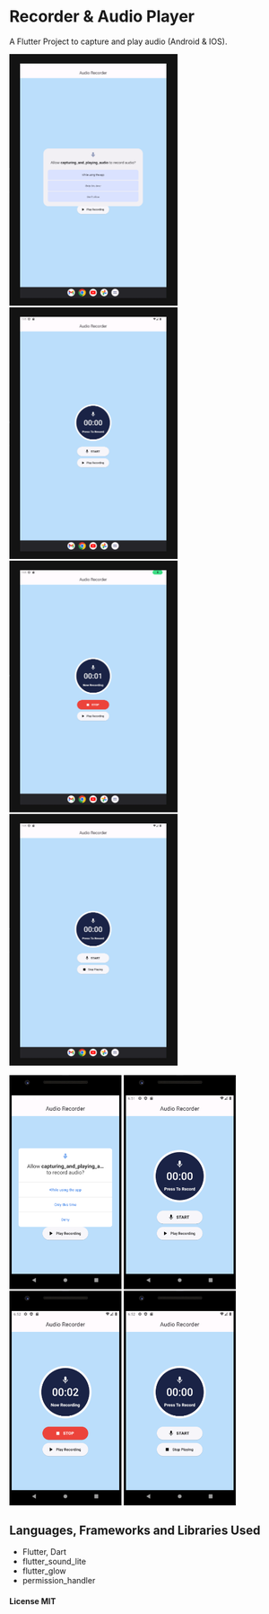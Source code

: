 # Recorder & Audio Player

A Flutter Project to capture and play audio (Android & IOS).

<p float="left">
  <img src="./readme/image-big-1.png" width="300"/>
  <img src="./readme/image-big-2.png" width="300"/>
  <img src="./readme/image-big-3.png" width="300"/>
  <img src="./readme/image-big-4.png" width="300"/>
</p>
<p float="left">
  <img src="./readme/image-small-1.png" width="200" />
  <img src="./readme/image-small-2.png" width="200" />
  <img src="./readme/image-small-3.png" width="200" />
  <img src="./readme/image-small-4.png" width="200" />
</p>

## Languages, Frameworks and Libraries Used

- Flutter, Dart
- flutter_sound_lite
- flutter_glow
- permission_handler

#### License MIT
